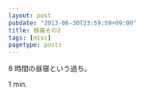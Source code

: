 ```yaml
---
layout: post
pubdate: "2013-06-30T23:59:59+09:00"
title: 昼寝その2
tags: [misc]
pagetype: posts
---
```

6 時間の昼寝という過ち。

1 min.
